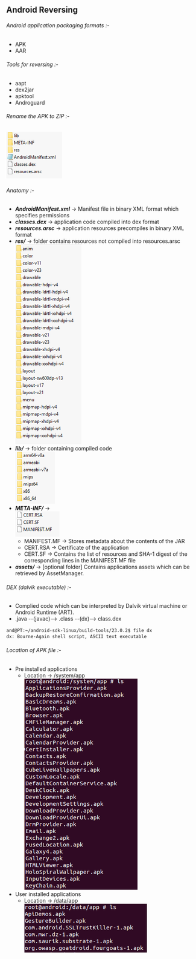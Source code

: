 ## Android Reversing

###### Android application packaging formats :-
* APK
* AAR

###### Tools for reversing :-
* aapt
* dex2jar
* apktool
* Androguard

###### Rename the APK to ZIP :-
![Alt text](https://github.com/Kan1shka9/AndroidScratch/blob/master/images/1.PNG)

###### Anatomy :-
* <b><i>AndroidManifest.xml</i></b>	-> Manifest file in binary XML format which specifies permissions
* <b><i>classes.dex</i></b>	-> application code compiled into dex format
* <b><i>resources.arsc</i></b> -> application resources precompiles in binary XML format
* <b><i>res/</i></b> -> folder contains resources not compiled into resources.arsc
<br>![Alt text](https://github.com/Kan1shka9/AndroidScratch/blob/master/images/2.PNG)
* <b><i>lib/</i></b> -> folder containing compiled code
<br>![Alt text](https://github.com/Kan1shka9/AndroidScratch/blob/master/images/3.PNG)
* <b><i>META-INF/</i></b> ->
<br>![Alt text](https://github.com/Kan1shka9/AndroidScratch/blob/master/images/4.PNG)
  * MANIFEST.MF -> Stores metadata about the contents of the JAR
  * CERT.RSA -> Certificate of the application
  * CERT.SF -> Contains the list of resources and SHA-1 digest of the corresponding lines in the MANIFEST.MF file
* <b><i>assets/</i></b>	-> [optional folder] Contains applications assets which can be retrieved by AssetManager.

###### DEX (dalvik executable) :-
- Complied code which can be interpreted by Dalvik virtual machine or Android Runtime (ART).
- .java --(javac)--> .class --(dx)--> class.dex
```
and@PT:~/android-sdk-linux/build-tools/23.0.2$ file dx
dx: Bourne-Again shell script, ASCII text executable
```

###### Location of APK file :-
* Pre installed applications
  * Location -> /system/app
<br>![Alt text](https://github.com/Kan1shka9/AndroidScratch/blob/master/images/5.PNG)
* User installed applications
  * Location -> /data/app
<br>![Alt text](https://github.com/Kan1shka9/AndroidScratch/blob/master/images/6.PNG)
